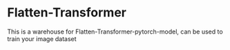 # Flatten-Transformer
This is a warehouse for Flatten-Transformer-pytorch-model, can be used to train your image dataset
